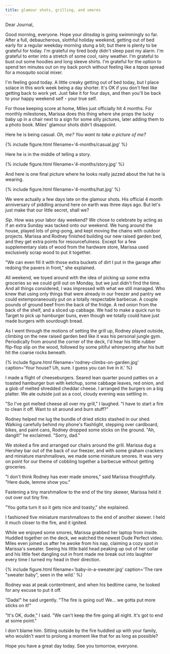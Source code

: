 ```yaml
---
title: glamour shots, grilling, and smores
---
```


Dear Journal,

Good morning, everyone.  Hope your _dinsdag_ is going swimmingly so
far.  After a full, debaucherous, slothful holiday weekend, getting
out of bed early for a regular weekday morning stung a bit; but there
is plenty to be grateful for today.  I'm grateful my tired body didn't
sleep past my alarm.  I'm grateful to enter into a stretch of some
cool, rainy weather.  I'm grateful to bust out some hoodies and long
sleeve shirts.  I'm grateful for the option to spend ten minutes out
on my back porch without feeling like a _tapas_ spread for a mosquito
social mixer.

I'm feeling good today.  A little creaky getting out of bed today, but
I place solace in this work week being a day shorter.  It's OK if you
don't feel like getting back to work yet.  Just fake it for four days,
and then you'll be back to your happy weekend self - your true self.

For those keeping score at home, Miles just officially hit 4 months.
For monthly milestones, Marissa does this thing where she props the
lucky baby up in a chair next to a sign for some silly pictures, later
adding them to a photo book.  Miles' glamour shots didn't disappoint.

Here he is being casual.  _Oh, me?  You want to take a picture of me?_

{% include figure.html filename='4-months/casual.jpg' %}

Here he is in the middle of telling a story.

{% include figure.html filename='4-months/story.jpg' %}

And here is one final picture where he looks really jazzed about the
hat he is wearing.

{% include figure.html filename='4-months/hat.jpg' %}

We were actually a few days late on the glamour shots.  His official 4
month anniversary of piddling around here on earth was three days ago.
But let's just make that our little secret, shall we?

_Sip_.  How was your labor day weekend?  We chose to celebrate by
acting as if an extra Sunday was tacked onto our weekend.  We hung
around the house, played lots of ping-pong, and kept moving the chains
with outdoor projects.  Marissa and Rodney finished building our new
raised garden bed, and they get extra points for resourcefulness.
Except for a few supplementary slats of wood from the hardware store,
Marissa used exclusively scrap wood to put it together.

"We can even fill it with those extra buckets of dirt I put in the
garage after redoing the pavers in front," she explained.

All weekend, we toyed around with the idea of picking up some extra
groceries so we could grill out on Monday, but we just didn't find the
time.  And all things considered, I was impressed with what we still
managed.  Who knew that using only things that were already in our
freezer and pantry we could extemporaneously put on a totally
respectable barbecue.  A couple pounds of ground beef from the back of
the fridge.  A red onion from the back of the shelf, and a sliced up
cabbage.  We had to make a quick run to Target to pick up hamburger
buns, even though we totally could have just made burgers with
sourdough bread.

As I went through the motions of setting the grill up, Rodney played
outside, climbing on the new raised garden bed like it was his
personal jungle gym.  Periodically from around the corner of the deck,
I'd hear his little rubber flip-flop slip on the wood, followed by
some pitiful whimpering after his butt hit the coarse rocks beneath.

{% include figure.html filename='rodney-climbs-on-garden.jpg'
caption='Your house?  Uh, sure.  I guess you can live in it.' %}

I made a flight of cheeseburgers.  Seared lean quarter pound patties
on a toasted hamburger bun with ketchup, some cabbage leaves, red
onion, and a glob of melted shredded cheddar cheese.  I arranged the
burgers on a big platter.  We ate outside just as a cool, cloudy
evening was settling in.

"So I've got melted cheese all over my grill," I laughed.  "I have to
start a fire to clean it off.  Want to sit around and burn stuff?"

Rodney helped me lug the bundle of dried sticks stashed in our shed.
Walking carefully behind my phone's flashlight, stepping over
cardboard, bikes, and paint cans, Rodney dropped some sticks on the
ground.  "Ah, dangit!" he exclaimed.  "Sorry, dad."

We stoked a fire and arranged our chairs around the grill.  Marissa
dug a Hershey bar out of the back of our freezer, and with some graham
crackers and miniature marshmallows, we made some miniature smores.
It was very on point for our theme of cobbling together a barbecue
without getting groceries.

"I don't think Rodney has ever made smores," said Marissa
thoughtfully.  "Here dude, lemme show you."

Fastening a tiny marshmallow to the end of the tiny skewer, Marissa
held it out over out tiny fire.

"You gotta turn it so it gets nice and toasty," she explained.

I fashioned five miniature marshmallows to the end of another skewer.
I held it much closer to the fire, and it ignited.

While we enjoyed some smores, Marissa grabbed her laptop from inside.
Huddled together on the deck, we watched the newest Dude Perfect
video.  Miles even joined us after he awoke from his nap, claiming a
cozy spot in Marissa's sweater.  Seeing his little bald head peaking
up out of her collar and his little feet dangling out in front made me
break out into laughter every time I turned my head in their
direction.

{% include figure.html filename='baby-in-a-sweater.jpg' caption='The
rare "sweater baby", seen in the wild.' %}

Rodney was at peak contentment, and when his bedtime came, he
looked for any excuse to put it off.

"Dada!" he said urgently.  "The fire is going out!  We... we gotta put
more sticks on it!"

"It's OK, dude," I said.  "We can't keep the fire going all night.
It's got to end at some point."

I don't blame him.  Sitting outside by the fire huddled up with your
family, who wouldn't want to prolong a moment like that for as long as
possible?

Hope you have a great day today.  See you tomorrow, everyone.
